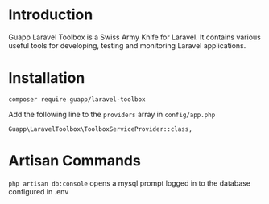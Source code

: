 # Introduction

Guapp Laravel Toolbox is a Swiss Army Knife for Laravel. It contains various useful tools for developing, testing and monitoring Laravel applications.

# Installation

``composer require guapp/laravel-toolbox
``

Add the following line to the `providers` àrray in `config/app.php`

``Guapp\LaravelToolbox\ToolboxServiceProvider::class,
``

# Artisan Commands

`php artisan db:console` opens a mysql prompt logged in to the database configured in .env

